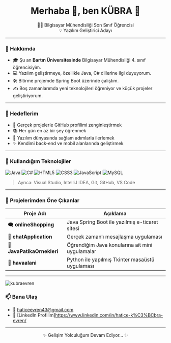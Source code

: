 <h1 align="center">Merhaba 👋, ben KÜBRA 🌸</h1>
<p align="center">
  👩‍💻 Bilgisayar Mühendisliği Son Sınıf Öğrencisi <br>
  💡 Yazılım Geliştirici Adayı  <br>
</p>

---

### 💫 Hakkımda
- 🎓 Şu an **Bartın Üniversitesinde** Bilgisayar Mühendisliği 4. sınıf öğrencisiyim.  
- 💻 Yazılım geliştirmeye, özellikle Java, C# dillerine ilgi duyuyorum.  
- 🛠️ Bitirme projemde Spring Boot üzerinde çalıştım.  
- ✍️ Boş zamanlarımda yeni teknolojileri öğreniyor ve küçük projeler geliştiriyorum.

---

### 💼 Hedeflerim
- 🔭 Gerçek projelerle GitHub profilimi zenginleştirmek  
- 📚 Her gün en az bir şey öğrenmek  
- 💪 Yazılım dünyasında sağlam adımlarla ilerlemek  
- ✨ Kendimi back-end ve mobil alanlarında geliştirmek

---

### 🚀 Kullandığım Teknolojiler

![Java](https://img.shields.io/badge/-Java-007396?style=for-the-badge&logo=java)
![C#](https://img.shields.io/badge/-C%23-239120?style=for-the-badge&logo=c-sharp)
![HTML5](https://img.shields.io/badge/-HTML5-E34F26?style=for-the-badge&logo=html5)
![CSS3](https://img.shields.io/badge/-CSS3-1572B6?style=for-the-badge&logo=css3)
![JavaScript](https://img.shields.io/badge/-JavaScript-F7DF1E?style=for-the-badge&logo=javascript)
![MySQL](https://img.shields.io/badge/-MySQL-4479A1?style=for-the-badge&logo=mysql)

> Ayrıca: Visual Studio, IntelliJ IDEA, Git, GitHub, VS Code

---

### 🧩 Projelerimden Öne Çıkanlar

| Proje Adı | Açıklama |
|-----------|----------|
| 🗨️ **onlineShopping** | Java Spring Boot ile yazılmış e-ticaret sitesi |
| 💬 **chatApplication** | Gerçek zamanlı mesajlaşma uygulaması |
| 🧪 **JavaPatikaOrnekleri** | Öğrendiğim Java konularına ait mini uygulamalar |
| 🎯 **havaalani** | Python ile yapılmış Tkinter masaüstü uygulaması  |

---
























<p align="left"> <img src="https://komarev.com/ghpvc/?username=kubraevren&label=Profile%20views&color=0e75b6&style=flat" alt="kubraevren" /> </p>






### 📫 Bana Ulaş
- 💌 haticeevren43@gmail.com 
- 💼 [LinkedIn Profilim]https://www.linkedin.com/in/hatice-k%C3%BCbra-evren/

---

<p align="center">✨ Gelişim Yolculuğum Devam Ediyor... ✨</p>
